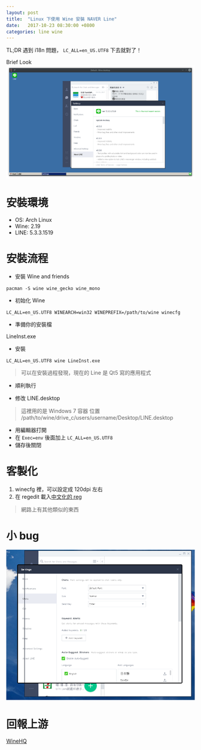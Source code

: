 ```yaml
---
layout: post
title:  "Linux 下使用 Wine 安裝 NAVER Line"
date:   2017-10-23 08:30:00 +0800
categories: line wine
---
```


TL;DR
  遇到 i18n 問題， `LC_ALL=en_US.UTF8` 下去就對了！

Brief Look
![wine-line.png](https://raw.githubusercontent.com/Brli/brli.github.io/master/_images/wine-line.png)

# 安裝環境

- OS: Arch Linux
- Wine: 2.19
- LINE: 5.3.3.1519

# 安裝流程

- 安裝 Wine and friends

```
pacman -S wine wine_gecko wine_mono
```

- 初始化 Wine

```
LC_ALL=en_US.UTF8 WINEARCH=win32 WINEPREFIX=/path/to/wine winecfg
```

- 準備你的安裝檔

LineInst.exe

- 安裝

```
LC_ALL=en_US.UTF8 wine LineInst.exe
```

> 可以在安裝過程發現，現在的 Line 是 Qt5 寫的應用程式

- 順利執行

- 修改 LINE.desktop

> 這裡用的是 Windows 7 容器
> 位置 /path/to/wine/drive_c/users/username/Desktop/LINE.desktop

  - 用編輯器打開
  - 在 `Exec=env` 後面加上 `LC_ALL=en_US.UTF8`
  - 儲存後關閉

# 客製化

1. winecfg 裡，可以設定成 120dpi 左右
2. 在 regedit 載入[中文化的 reg](https://gist.github.com/Brli/355f275a5967e82fa044470f6a85d2a0)
> 網路上有其他類似的東西

# 小 bug

![wine-line-bug.png](https://github.com/Brli/brli.github.io/blob/master/_images/wine-line-bug.png)

# 回報上游

[WineHQ](https://appdb.winehq.org/objectManager.php?sClass=version&iId=35664)
